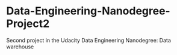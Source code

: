# Data-Engineering-Nanodegree-Project2
Second project in the Udacity Data Engineering Nanodegree: Data warehouse
